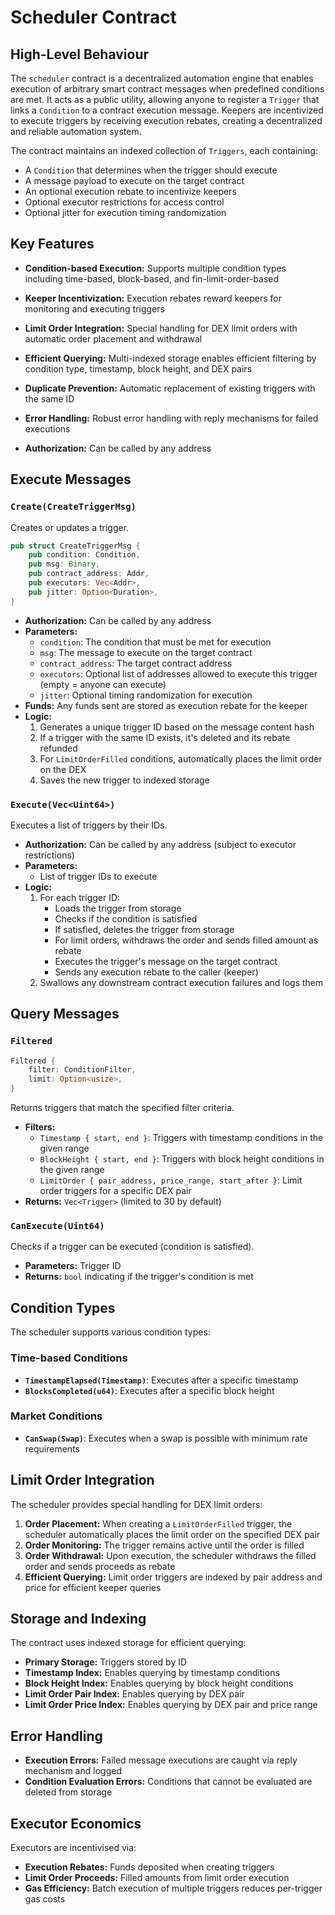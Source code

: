 # Scheduler Contract

## High-Level Behaviour

The `scheduler` contract is a decentralized automation engine that enables execution of arbitrary smart contract messages when predefined conditions are met. It acts as a public utility, allowing anyone to register a `Trigger` that links a `Condition` to a contract execution message. Keepers are incentivized to execute triggers by receiving execution rebates, creating a decentralized and reliable automation system.

The contract maintains an indexed collection of `Triggers`, each containing:

- A `Condition` that determines when the trigger should execute
- A message payload to execute on the target contract
- An optional execution rebate to incentivize keepers
- Optional executor restrictions for access control
- Optional jitter for execution timing randomization

## Key Features

- **Condition-based Execution:** Supports multiple condition types including time-based, block-based, and fin-limit-order-based
- **Keeper Incentivization:** Execution rebates reward keepers for monitoring and executing triggers
- **Limit Order Integration:** Special handling for DEX limit orders with automatic order placement and withdrawal
- **Efficient Querying:** Multi-indexed storage enables efficient filtering by condition type, timestamp, block height, and DEX pairs
- **Duplicate Prevention:** Automatic replacement of existing triggers with the same ID
- **Error Handling:** Robust error handling with reply mechanisms for failed executions

- **Authorization:** Can be called by any address

## Execute Messages

### `Create(CreateTriggerMsg)`

Creates or updates a trigger.

```rust
pub struct CreateTriggerMsg {
    pub condition: Condition,
    pub msg: Binary,
    pub contract_address: Addr,
    pub executors: Vec<Addr>,
    pub jitter: Option<Duration>,
}
```

- **Authorization:** Can be called by any address
- **Parameters:**
  - `condition`: The condition that must be met for execution
  - `msg`: The message to execute on the target contract
  - `contract_address`: The target contract address
  - `executors`: Optional list of addresses allowed to execute this trigger (empty = anyone can execute)
  - `jitter`: Optional timing randomization for execution
- **Funds:** Any funds sent are stored as execution rebate for the keeper
- **Logic:**
  1. Generates a unique trigger ID based on the message content hash
  2. If a trigger with the same ID exists, it's deleted and its rebate refunded
  3. For `LimitOrderFilled` conditions, automatically places the limit order on the DEX
  4. Saves the new trigger to indexed storage

### `Execute(Vec<Uint64>)`

Executes a list of triggers by their IDs.

- **Authorization:** Can be called by any address (subject to executor restrictions)
- **Parameters:**
  - List of trigger IDs to execute
- **Logic:**
  1. For each trigger ID:
     - Loads the trigger from storage
     - Checks if the condition is satisfied
     - If satisfied, deletes the trigger from storage
     - For limit orders, withdraws the order and sends filled amount as rebate
     - Executes the trigger's message on the target contract
     - Sends any execution rebate to the caller (keeper)
  2. Swallows any downstream contract execution failures and logs them

## Query Messages

### `Filtered`

```rust
Filtered {
    filter: ConditionFilter,
    limit: Option<usize>,
}
```

Returns triggers that match the specified filter criteria.

- **Filters:**
  - `Timestamp { start, end }`: Triggers with timestamp conditions in the given range
  - `BlockHeight { start, end }`: Triggers with block height conditions in the given range
  - `LimitOrder { pair_address, price_range, start_after }`: Limit order triggers for a specific DEX pair
- **Returns:** `Vec<Trigger>` (limited to 30 by default)

### `CanExecute(Uint64)`

Checks if a trigger can be executed (condition is satisfied).

- **Parameters:** Trigger ID
- **Returns:** `bool` indicating if the trigger's condition is met

## Condition Types

The scheduler supports various condition types:

### Time-based Conditions

- **`TimestampElapsed(Timestamp)`**: Executes after a specific timestamp
- **`BlocksCompleted(u64)`**: Executes after a specific block height

### Market Conditions

- **`CanSwap(Swap)`**: Executes when a swap is possible with minimum rate requirements

## Limit Order Integration

The scheduler provides special handling for DEX limit orders:

1. **Order Placement:** When creating a `LimitOrderFilled` trigger, the scheduler automatically places the limit order on the specified DEX pair
2. **Order Monitoring:** The trigger remains active until the order is filled
3. **Order Withdrawal:** Upon execution, the scheduler withdraws the filled order and sends proceeds as rebate
4. **Efficient Querying:** Limit order triggers are indexed by pair address and price for efficient keeper queries

## Storage and Indexing

The contract uses indexed storage for efficient querying:

- **Primary Storage:** Triggers stored by ID
- **Timestamp Index:** Enables querying by timestamp conditions
- **Block Height Index:** Enables querying by block height conditions
- **Limit Order Pair Index:** Enables querying by DEX pair
- **Limit Order Price Index:** Enables querying by DEX pair and price range

## Error Handling

- **Execution Errors:** Failed message executions are caught via reply mechanism and logged
- **Condition Evaluation Errors:** Conditions that cannot be evaluated are deleted from storage

## Executor Economics

Executors are incentivised via:

- **Execution Rebates:** Funds deposited when creating triggers
- **Limit Order Proceeds:** Filled amounts from limit order execution
- **Gas Efficiency:** Batch execution of multiple triggers reduces per-trigger gas costs
